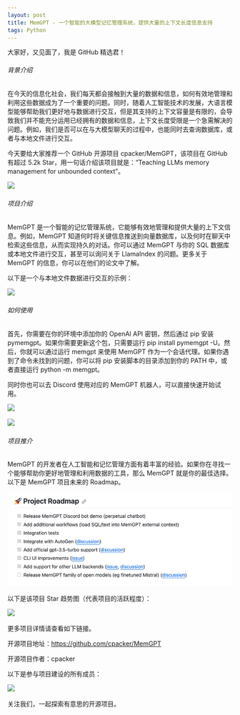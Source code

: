 ```yaml
---
layout: post
title: MemGPT - 一个智能的大模型记忆管理系统，提供大量的上下文长度信息支持
tags: Python
---
```


大家好，又见面了，我是 GitHub 精选君！

###### 背景介绍

在今天的信息化社会，我们每天都会接触到大量的数据和信息，如何有效地管理和利用这些数据成为了一个重要的问题。同时，随着人工智能技术的发展，大语言模型能够帮助我们更好地与数据进行交互，但是其支持的上下文容量是有限的，会导致我们并不能充分运用已经拥有的数据和信息，上下文长度受限是一个急需解决的问题。例如，我们是否可以在与大模型聊天的过程中，也能同时去查询数据库，或者与本地文件进行交互。

今天要给大家推荐一个 GitHub 开源项目 cpacker/MemGPT，该项目在 GitHub 有超过 5.2k Star，用一句话介绍该项目就是：“Teaching LLMs memory management for unbounded context”。

![](https://memgpt.ai/assets/img/memgpt_logo_circle.png)

###### 项目介绍

MemGPT 是一个智能的记忆管理系统，它能够有效地管理和提供大量的上下文信息。例如，MemGPT 知道何时将关键信息推送到向量数据库，以及何时在聊天中检索这些信息，从而实现持久的对话。你可以通过 MemGPT 与你的 SQL 数据库或本地文件进行交互，甚至可以询问关于 LlamaIndex 的问题。更多关于 MemGPT 的信息，你可以在他们的论文中了解。

以下是一个与本地文件数据进行交互的示例：

![](https://camo.githubusercontent.com/fc10cedb1942081c72b67de9544ac1545425c46a8cbc06bcdb6e7758bb543a07/68747470733a2f2f6d656d6770742e61692f6173736574732f696d672f646f632e676966)

###### 如何使用

首先，你需要在你的环境中添加你的 OpenAI API 密钥，然后通过 pip 安装 pymemgpt。如果你需要更新这个包，只需要运行 pip install pymemgpt -U。然后，你就可以通过运行 memgpt 来使用 MemGPT 作为一个会话代理。如果你遇到了命令未找到的问题，你可以将 pip 安装脚本的目录添加到你的 PATH 中，或者直接运行 python -m memgpt。

同时你也可以去 Discord 使用对应的 MemGPT 机器人，可以直接快速开始试用。

![](https://memgpt.ai/assets/img/discord/dm_settings.png)

![](https://memgpt.ai/assets/img/discord/slash_commands.png)

###### 项目推介

MemGPT 的开发者在人工智能和记忆管理方面有着丰富的经验。如果你在寻找一个能够帮助你更好地管理和利用数据的工具，那么 MemGPT 就是你的最佳选择。以下是 MemGPT 项目未来的 Roadmap。

![](https://raw.githubusercontent.com/ZhuPeng/pic/master/images/compress_image-20231111204646778.png)

以下是该项目 Star 趋势图（代表项目的活跃程度）：

![](https://api.star-history.com/svg?repos=cpacker/MemGPT&type=Timeline)

更多项目详情请查看如下链接。

开源项目地址：https://github.com/cpacker/MemGPT 

开源项目作者：cpacker

以下是参与项目建设的所有成员：

![](https://contrib.rocks/image?repo=cpacker/MemGPT)

关注我们，一起探索有意思的开源项目。
